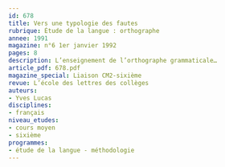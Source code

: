 ```yaml
---
id: 678
title: Vers une typologie des fautes
rubrique: Étude de la langue : orthographe
annee: 1991
magazine: n°6 1er janvier 1992
pages: 8
description: L’enseignement de l’orthographe grammaticale…
article_pdf: 678.pdf
magazine_special: Liaison CM2-sixième
revue: L’école des lettres des collèges
auteurs:
- Yves Lucas
disciplines:
- français
niveau_etudes:
- cours moyen
- sixième
programmes:
- étude de la langue - méthodologie
---
```

